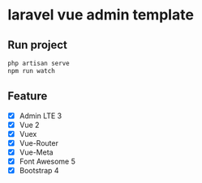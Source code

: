 # laravel vue admin template

## Run project
```bash
php artisan serve
npm run watch
```

## Feature
- [x] Admin LTE 3
- [x] Vue 2
- [x] Vuex
- [x] Vue-Router
- [x] Vue-Meta
- [x] Font Awesome 5
- [x] Bootstrap 4
